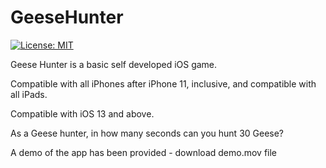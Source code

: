 # GeeseHunter

[![License: MIT](https://img.shields.io/badge/License-MIT-yellow.svg)](https://raw.githubusercontent.com/AbhinavGupta2002/AstonHack2021/main/LICENSE)


Geese Hunter is a basic self developed iOS game.

Compatible with all iPhones after iPhone 11, inclusive, and compatible with all iPads.

Compatible with iOS 13 and above.

As a Geese hunter, in how many seconds can you hunt 30 Geese?

A demo of the app has been provided - download demo.mov file
